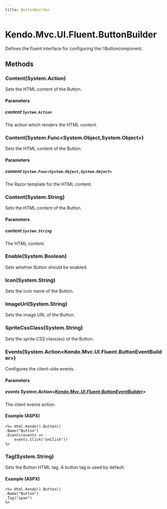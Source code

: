 ```yaml
---
title: ButtonBuilder
---
```


# Kendo.Mvc.UI.Fluent.ButtonBuilder
Defines the fluent interface for configuring the !:Button<T>component.




## Methods


### Content(System.Action)
Sets the HTML content of the Button.


#### Parameters

##### content `System.Action`
The action which renders the HTML content.





### Content(System.Func\<System.Object,System.Object\>)
Sets the HTML content of the Button.


#### Parameters

##### content `System.Func<System.Object,System.Object>`
The Razor template for the HTML content.





### Content(System.String)
Sets the HTML content of the Button.


#### Parameters

##### content `System.String`
The HTML content.





### Enable(System.Boolean)
Sets whether Button should be enabled.





### Icon(System.String)
Sets the icon name of the Button.





### ImageUrl(System.String)
Sets the image URL of the Button.





### SpriteCssClass(System.String)
Sets the sprite CSS class(es) of the Button.





### Events(System.Action\<Kendo.Mvc.UI.Fluent.ButtonEventBuilder\>)
Configures the client-side events.


#### Parameters

##### events System.Action<[Kendo.Mvc.UI.Fluent.ButtonEventBuilder](/api/aspnet-mvc/Kendo.Mvc.UI.Fluent/ButtonEventBuilder)>
The client events action.




#### Example (ASPX)
    <%= Html.Kendo().Button()
    .Name("Button")
    .Events(events =>
        events.Click("onClick"))
    %>


### Tag(System.String)
Sets the Button HTML tag. A button tag is used by default.




#### Example (ASPX)
    <%= Html.Kendo().Button()
    .Name("Button")
    .Tag("span")
    %>



